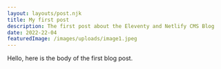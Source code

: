 ```yaml
---
layout: layouts/post.njk
title: My first post
description: The first post about the Eleventy and Netlify CMS Blog  
date: 2022-22-04
featuredImage: /images/uploads/image1.jpeg
---
```


Hello, here is the body of the first blog post.